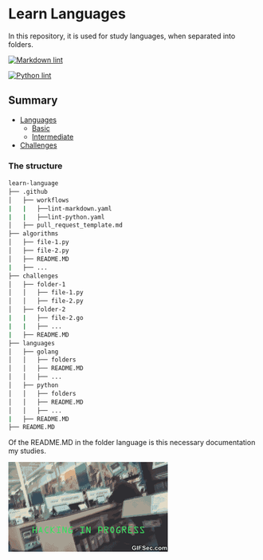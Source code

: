 # Learn Languages

In this repository, it is used for study languages, when separated into folders.

[![Markdown lint](https://github.com/aureliomalheiros/learn-languages/actions/workflows/lint-markdown.yaml/badge.svg)](https://github.com/aureliomalheiros/learn-languages/actions/workflows/lint-markdown.yaml)

[![Python lint](https://github.com/aureliomalheiros/learn-languages/actions/workflows/lint-python.yaml/badge.svg)](https://github.com/aureliomalheiros/learn-languages/actions/workflows/lint-python.yaml)

## Summary

- [Languages](languages/golang/README.MD)
  - [Basic](languages/golang/basic/README.MD)
  - [Intermediate](languages/golang/basic/README.MD)
- [Challenges](challenges/README.md)

### The structure

```bash
learn-language
├── .github
│   ├── workflows
|   |   ├──lint-markdown.yaml
|   |   ├──lint-python.yaml
│   ├── pull_request_template.md
├── algorithms
│   ├── file-1.py
│   ├── file-2.py
│   ├── README.MD
|   ├── ...
├── challenges
│   ├── folder-1
│   │   ├── file-1.py
│   │   ├── file-2.py
│   ├── folder-2
|   |   ├── file-2.go
|   |   ├── ...
|   ├── README.MD
├── languages
│   ├── golang
│   │   ├── folders
│   │   ├── README.MD
│   │   ├── ...
│   ├── python
│   │   ├── folders
│   │   ├── README.MD
│   │   ├── ...
|   ├── README.MD
├── README.MD

```

Of the README.MD in the folder language is this necessary documentation my studies.

![Hacker](img/gif-comedy.gif)
